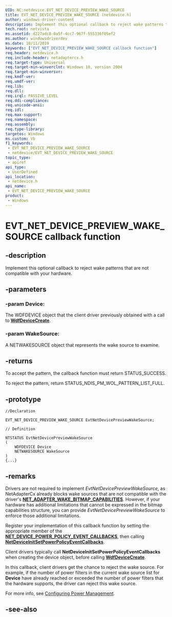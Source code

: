 ```yaml
---
UID: NC:netdevice.EVT_NET_DEVICE_PREVIEW_WAKE_SOURCE
title: EVT_NET_DEVICE_PREVIEW_WAKE_SOURCE (netdevice.h)
author: windows-driver-content
description: Implement this optional callback to reject wake patterns that are not compatible with your hardware.
tech.root: netvista
ms.assetid: d227adc8-0a5f-4cc7-967f-555336f05ef2
ms.author: windowsdriverdev
ms.date: 10/11/2019
keywords: ["EVT_NET_DEVICE_PREVIEW_WAKE_SOURCE callback function"]
req.header: netdevice.h
req.include-header: netadaptercx.h 
req.target-type: Universal
req.target-min-winverclnt: Windows 10, version 2004
req.target-min-winversvr: 
req.kmdf-ver: 
req.umdf-ver: 
req.lib: 
req.dll: 
req.irql: PASSIVE_LEVEL
req.ddi-compliance: 
req.unicode-ansi: 
req.idl: 
req.max-support: 
req.namespace: 
req.assembly: 
req.type-library: 
targetos: Windows
ms.custom: Vb
f1_keywords:
 - EVT_NET_DEVICE_PREVIEW_WAKE_SOURCE
 - netdevice/EVT_NET_DEVICE_PREVIEW_WAKE_SOURCE
topic_type:
 - apiref
api_type:
 - UserDefined
api_location:
 - netdevice.h
api_name:
 - EVT_NET_DEVICE_PREVIEW_WAKE_SOURCE
product:
 - Windows
---
```


# EVT_NET_DEVICE_PREVIEW_WAKE_SOURCE callback function


## -description

Implement this optional callback to reject wake patterns that are not compatible with your hardware.

## -parameters

### -param Device: 

The WDFDEVICE object that the client driver previously obtained with a call to [**WdfDeviceCreate**](../wdfdevice/nf-wdfdevice-wdfdevicecreate.md).

### -param WakeSource: 

A NETWAKESOURCE object that represents the wake source to examine.

## -returns

To accept the pattern, the callback function must return STATUS_SUCCESS.

To reject the pattern, return STATUS_NDIS_PM_WOL_PATTERN_LIST_FULL.

## -prototype

```
//Declaration

EVT_NET_DEVICE_PREVIEW_WAKE_SOURCE EvtNetDevicePreviewWakeSource; 

// Definition

NTSTATUS EvtNetDevicePreviewWakeSource 
(
	WDFDEVICE Device
	NETWAKESOURCE WakeSource
)
{...}

```

## -remarks

Drivers are not required to implement *EvtNetDevicePreviewWakeSource*, as NetAdapterCx already blocks wake sources that are not compatible with the driver's [**NET_ADAPTER_WAKE_BITMAP_CAPABILITIES**](../netadapter/ns-netadapter-_net_adapter_wake_bitmap_capabilities.md). However, if your hardware has additional limitations that cannot be expressed in the bitmap capabilities structure, you can provide *EvtNetDevicePreviewWakeSource* to enforce those additional limitations.

Register your implementation of this callback function by setting the appropriate member of the [**NET_DEVICE_POWER_POLICY_EVENT_CALLBACKS**](../netdevice/ns-netdevice-_net_device_power_policy_event_callbacks.md), then calling [**NetDeviceInitSetPowerPolicyEventCallbacks**](../netdevice/nf-netdevice-netdeviceinitsetpowerpolicyeventcallbacks.md).

Client drivers typically call **NetDeviceInitSetPowerPolicyEventCallbacks** when creating the device object, before calling [**WdfDeviceCreate**](../wdfdevice/nf-wdfdevice-wdfdevicecreate.md).

In this callback, client drivers get the chance to reject the wake source. For example, if the number of power filters in the current wake source list for **Device** have already reached or exceeded the number of power filters that the hardware supports, the driver can reject this wake source.

For more info, see [Configuring Power Management](/windows-hardware/drivers/netcx/configuring-power-management).

## -see-also